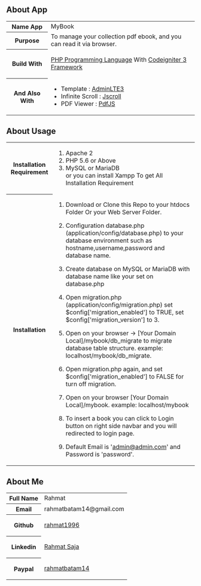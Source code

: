 
## About App

<table>

<tbody>

<tr>

<th>Name App</th>

<td>MyBook</td>

</tr>

<tr>

<th>Purpose</th>

<td>To manage your collection pdf ebook, and you can read it via browser.</td>

</tr>

<tr>

<th>Build With</th>

<td>
	
[PHP Programming Language](https://www.php.net/) 
With 
[Codeigniter 3 Framework](https://codeigniter.com/)

</td>

</tr>

<tr>

<th>And Also With</th>

<td>

* Template : [AdminLTE3](https://adminlte.io/)  
* Infinite Scroll : [Jscroll](https://jscroll.com/)
* PDF Viewer : [PdfJS](https://mozilla.github.io/pdf.js/)

</td>

</tr>

</tbody>

</table>

## About Usage

<table>

<tbody>

<tr>

<th>Installation Requirement</th>

<td>

1. Apache 2  
2. PHP 5.6 or Above  
3. MySQL or MariaDB  
or you can install Xampp To get All Installation Requirement

</td>

</tr>

<tr>

<th>Installation</th>

<td>

1. Download or Clone this Repo to your htdocs Folder Or your Web Server Folder.  

2. Configuration database.php (application/config/database.php) to your database environment such as hostname,username,password and database name.  

3. Create database on MySQL or MariaDB with database name like your set on database.php  

4. Open migration.php (application/config/migration.php) set $config['migration_enabled'] to TRUE, set $config['migration_version'] to 3\.  

5. Open on your browser -> [Your Domain Local]/mybook/db_migrate to migrate database table structure. example: localhost/mybook/db_migrate.  

6. Open migration.php again, and set $config['migration_enabled'] to FALSE for turn off migration.  

7. Open on your browser [Your Domain Local]/mybook. example: localhost/mybook  

8. To insert a book you can click to Login button on right side navbar and you will redirected to login page.  

9. Default Email is 'admin@admin.com' and Password is 'password'.

</td>

</tr>

</tbody>

</table>

## About Me

<table>

<tbody>

<tr>

<th>Full Name</th>

<td>Rahmat</td>

</tr>

<tr>

<th>Email</th>

<td>rahmatbatam14@gmail.com</td>

</tr>

<tr>

<th>Github</th>

<td>
	
[rahmat1996](https://github.com/rahmat1996)

</td>

</tr>

<tr>

<th>Linkedin</th>

<td>

[Rahmat Saja](https://id.linkedin.com/in/rahmat-saja-35371513b)

</td>

</tr>

<tr>

<th>Paypal</th>

<td>

[rahmatbatam14](https://paypal.me/rahmatbatam14?locale.x=id_ID)

</td>

</tr>


</tbody>
